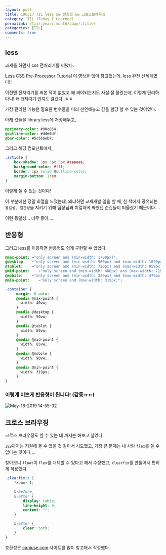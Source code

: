 ```yaml
---
layout: post
title: 190517 TIL less && 반응형 && 크로스브라우징
category: TIL (Today I Learned)
permalink: /til/:year/:month/:day/:title/
categories: [TIL]
comments: true
---
```


## **less**

과제를 하면서 css 전처리기를 써봤다.

[Less CSS Pre-Processor Tutorial](https://www.youtube.com/watch?v=YD91G8DdUsw) 이 영상을 많이 참고했는데, less 완전 신세계였다!! 

이전엔 전처리기를 써본 적이 없었고 왜 써야되는지도 사실 잘 몰랐는데, 이렇게 편리하다니! 왜 `전`처리기 인지도 알겠다..ㅎㅎ 

가장 편리한 기능은 필요한 변수들을 미리 선언해놓고 값을 할당 할 수 있는 것이었다. 

아래 값들을 library.less에 저장해두고, 

```css
@primary-color: #00c854;
@outline-color: #dde6df;
@bar-color: #5c656eb7;
```

그리고 해당 컴포넌트에서, 

```css
.article {
    box-shadow: 3px 3px 5px #aaaaaa;
    background-color: #fff;
    border: 1px solid @outline-color;
    margin-bottom: 1rem;
}
```

이렇게 쓸 수 있는 것이다! 

이 부분에선 정말 희열을 느꼈는데, 왜냐하면 교재개발 일을 할 때, 한 책에서 공유되는 `통일성, 일관성`을 지키기 위해 팀장님과 치열하게 싸웠던 순간들이 떠올랐기 때문이다....

이런 통일성... 너무 좋아....

## **반응형**

그리고 less를 이용하면 반응형도 쉽게 구현할 수 있었다. 

```css
@max-point: ~"only screen and (min-width: 1700px)";
@desktop:   ~"only screen and (min-width: 960px) and (max-width: 1699px)";
@tablet:    ~"only screen and (min-width: 720px) and (max-width: 959px)";
@mid-point:    ~"only screen and (min-width: 480px) and (max-width: 719px)";
@mobile:    ~"only screen and (min-width: 320px) and (max-width: 479px)";
@min-point:    ~"only screen and (max-width: 319px)";
```
```css
.container {
     margin: 0 auto;
     @media @max-point {
       width: 40vw;
     }
     @media @desktop {
       width: 50vw;
     }
     @media @tablet {
       width: 80vw;
     }
     @media @mid-point {
       width: 85vw;
     }
     @media @mobile {
       width: 90vw;
     }
     @media @min-point {
       width: 319px;
     }
}
```

### 이렇게 이쁘게 반응형이 됩니다! (감동ㅠㅠ)
![May-18-2019 14-55-32](https://user-images.githubusercontent.com/40848630/58077181-ef5c2a00-7be6-11e9-8798-2517f3a6b475.gif)


## **크로스 브라우징**

크로스 브라우징도 할 수 있는 데 까지는 해보고 싶었다. 

`IE9`까지는 지원해 볼 수 있을 것 같아서 시도했고, 가장 큰 문제는 내 사랑 `flex`를 쓸 수 없다는 것이다....

찾아보니 `float`이 `flex`를 대체할 수 있다고 해서 수정했고, `clearfix`를 만들어서 편하게 적용했다.

```css
.clearfix() {
    *zoom: 1;

    &:before,
    &:after {
        display: table;
        line-height: 0;
        content: "";
    }

    &:after {
        clear: both;
    }
}
```

호환성은 [caniuse.com](http://caniuse.com) 사이트를 많이 참고해서 작성했다.

